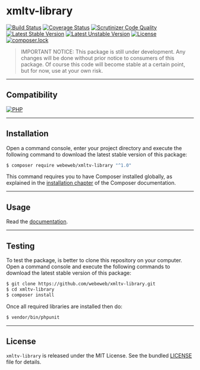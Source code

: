 xmltv-library
==============

[![Build Status](https://img.shields.io/travis/com/webeweb/xmltv-library/master.svg?style=flat-square)](https://travis-ci.com/webeweb/xmltv-library)
[![Coverage Status](https://img.shields.io/coveralls/webeweb/xmltv-library/master.svg?style=flat-square)](https://coveralls.io/github/webeweb/xmltv-library?branch=master)
[![Scrutinizer Code Quality](https://img.shields.io/scrutinizer/quality/g/webeweb/xmltv-library/master.svg?style=flat-square)](https://scrutinizer-ci.com/g/webeweb/xmltv-library/?branch=master)
[![Latest Stable Version](https://img.shields.io/packagist/v/webeweb/xmltv-library.svg?style=flat-square)](https://packagist.org/packages/webeweb/xmltv-library)
[![Latest Unstable Version](https://img.shields.io/packagist/vpre/webeweb/xmltv-library.svg?style=flat-square)](https://packagist.org/packages/webeweb/xmltv-library)
[![License](https://img.shields.io/packagist/l/webeweb/xmltv-library.svg?style=flat-square)](https://packagist.org/packages/webeweb/xmltv-library)
[![composer.lock](https://img.shields.io/badge/.lock-uncommited-important.svg?style=flat-square)](https://packagist.org/packages/webeweb/xmltv-library)

> IMPORTANT NOTICE: This package is still under development. Any changes will be
> done without prior notice to consumers of this package. Of course this code
> will become stable at a certain point, but for now, use at your own risk.

---

## Compatibility

[![PHP](https://img.shields.io/packagist/php-v/webeweb/xmltv-library.svg?style=flat-square)](http://php.net)

---

## Installation

Open a command console, enter your project directory and execute the following
command to download the latest stable version of this package:

```bash
$ composer require webeweb/xmltv-library "^1.0"
```

This command requires you to have Composer installed globally, as explained in
the [installation chapter](https://getcomposer.org/doc/00-intro.md) of the
Composer documentation.

---

## Usage

Read the [documentation](doc/index.md).

---

## Testing

To test the package, is better to clone this repository on your computer.
Open a command console and execute the following commands to download the latest
stable version of this package:

```bash
$ git clone https://github.com/webeweb/xmltv-library.git
$ cd xmltv-library
$ composer install
```

Once all required libraries are installed then do:

```bash
$ vendor/bin/phpunit
```

---

## License

`xmltv-library` is released under the MIT License. See the bundled [LICENSE](LICENSE)
file for details.
